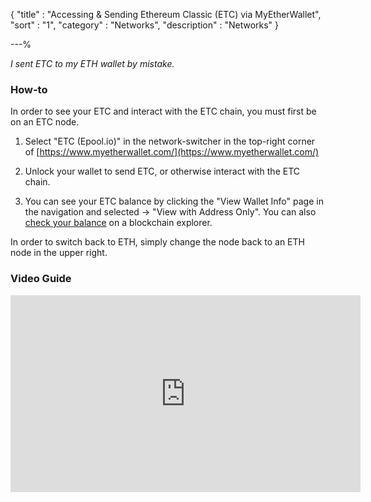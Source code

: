 {
"title"       : "Accessing & Sending Ethereum Classic (ETC) via MyEtherWallet",
"sort"        : "1",
"category"    : "Networks",
"description" : "Networks"
}

---%


*I sent ETC to my ETH wallet by mistake.*

### How-to

In order to see your ETC and interact with the ETC chain, you must first be on an ETC node.

1. Select "ETC (Epool.io)" in the network-switcher in the top-right corner of [https://www.myetherwallet.com/](https://www.myetherwallet.com/)

2. Unlock your wallet to send ETC, or otherwise interact with the ETC chain.

3. You can see your ETC balance by clicking the "View Wallet Info" page in the navigation and selected -> "View with Address Only". You can also [check your balance](https://myetherwallet.github.io/knowledge-base/how-do-i-check-the-balance-of-my-account) on a blockchain explorer.

In order to switch back to ETH, simply change the node back to an ETH node in the upper right.

### Video Guide

<div class="video__wrapper">
  <iframe width="560" height="315" src="https://www.youtube.com/embed/5IHvDorZyhk" frameborder="0" allowfullscreen></iframe>
</div>
